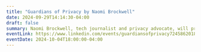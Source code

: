 ```yaml
---
title: "Guardians of Privacy by Naomi Brockwell"
date: 2024-09-29T14:14:30-04:00
draft: false
summary: Naomi Brockwell, tech journalist and privacy advocate, will present on the importance of privacy and lead a discussion on how we can effectively push privacy forward and get more people to care. We’ll brainstorm impactful ideas and share resources to support each other’s efforts.
eventLink: https://www.linkedin.com/events/guardiansofprivacy7245862018904129537/
eventDate: 2024-10-04T18:00:00-04:00
---
```

